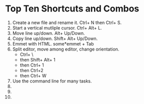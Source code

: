 # Top Ten Shortcuts and Combos

1. Create a new file and rename it. Ctrl+ N then Ctrl+ S. 
1. Start a vertical mutliple cursor. Ctrl+ Alt+ L.
1. Move line up/down. Alt+ Up/Down.
1. Copy line up/down. Shift+ Alt+ Up/Down.
1. Emmet with HTML. some*emmet + Tab 
1. Split editor, move among editor, change orientation. 
    * Ctrl+ \ 
    * then Shift+ Alt+ 1
    * then Ctrl+ 1 
    * then Ctrl+2 
    * then Ctrl+ W
1. Use the command line for many tasks.
1. 
1. 
1. 